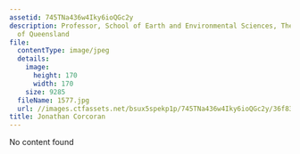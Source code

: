 ```yaml
---
assetid: 745TNa436w4Iky6ioQGc2y
description: Professor, School of Earth and Environmental Sciences, The University
  of Queensland
file:
  contentType: image/jpeg
  details:
    image:
      height: 170
      width: 170
    size: 9285
  fileName: 1577.jpg
  url: //images.ctfassets.net/bsux5spekp1p/745TNa436w4Iky6ioQGc2y/36f83c57f217b2fac550c76d280a4661/1577.jpg
title: Jonathan Corcoran
---
```

No content found